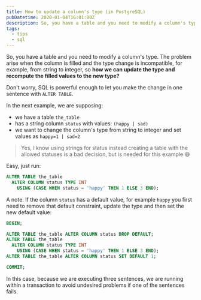```yaml
---
title: How to update a column's type (in PostgreSQL)
pubDatetime: 2020-01-04T16:01:00Z
description: So, you have a table and you need to modify a column's type. The problem arise when the column is filled and the type change is incompatible, for example, from string to integer, so **how we can update the type and recompute the filled values to the new type?**
tags:
  - tips
  - sql
---
```


So, you have a table and you need to modify a column's type. The problem arise when the column is filled and the type change is incompatible, for example, from string to integer, so **how we can update the type and recompute the filled values to the new type?**

Don't worry, SQL is powerful enough to let you make the change in one sentence with `ALTER TABLE`.

In the next example, we are supposing:

- we have a table `the_table`
- has a string column `status` with values: `(happy | sad)`
- we want to change the column's type from string to integer and set values as `happy=1 | sad=2`

> Yes, I know using strings for status instead creating a table with the allowed statuses is a bad decision, but is needed for this example 😄

Easy, just run:

```sql
ALTER TABLE the_table
  ALTER COLUMN status TYPE INT
    USING (CASE WHEN status = 'happy' THEN 1 ELSE 3 END);
```

A note. If the column `status` has a default value, for example `happy` you first need to remove that default constraint, update the type and then set the new default value:

```sql
BEGIN;

ALTER TABLE the_table ALTER COLUMN status DROP DEFAULT;
ALTER TABLE the_table
  ALTER COLUMN status TYPE INT
    USING (CASE WHEN status = 'happy' THEN 1 ELSE 3 END);
ALTER TABLE the_table ALTER COLUMN status SET DEFAULT 1;

COMMIT;
```

In this case, because we are executing three sentences, we are running within a transaction to avoid undesired problems if one of the sentences fails.
